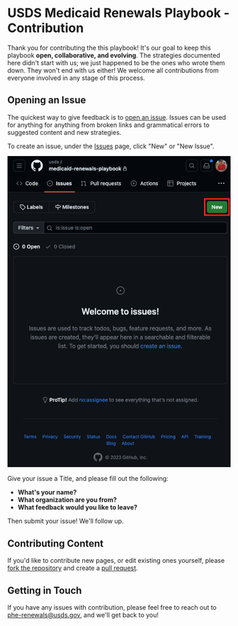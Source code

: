 # USDS Medicaid Renewals Playbook - Contribution

Thank you for contributing the this playbook! It's our goal to keep this playbook **open, collaborative, and evolving**. The strategies documented here didn't start with us; we just happened to be the ones who wrote them down. They won't end with us either! We welcome all contributions from everyone involved in any stage of this process.

## Opening an Issue

The quickest way to give feedback is to [open an issue](https://github.com/usds/medicaid-renewals-playbook/issues). Issues can be used for anything for anything from broken links and grammatical errors to suggested content and new strategies.

To create an issue, under the [Issues](https://github.com/usds/medicaid-renewals-playbook/issues) page, click "New" or "New Issue".

![A screenshot of the Issues page with "New" highlighted in a red box](./images/new-issue.png)

Give your issue a Title, and please fill out the following:
  - **What's your name?**
  - **What organization are you from?**
  - **What feedback would you like to leave?**

Then submit your issue! We'll follow up.

## Contributing Content

If you'd like to contribute new pages, or edit existing ones yourself, please [fork the repository](https://docs.github.com/en/get-started/quickstart/fork-a-repo) and create a [pull request](https://docs.github.com/en/get-started/quickstart/contributing-to-projects#making-a-pull-request).

## Getting in Touch

If you have any issues with contribution, please feel free to reach out to phe-renewals@usds.gov, and we'll get back to you!
